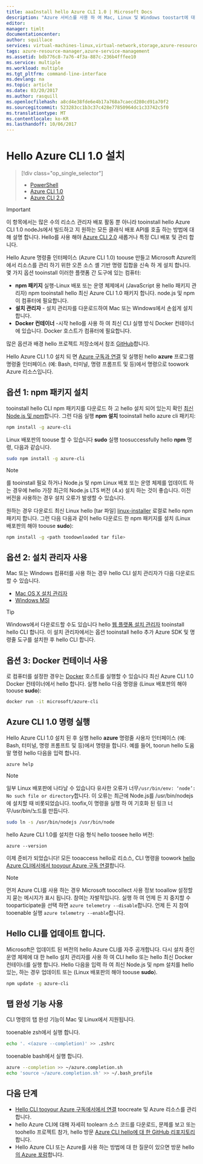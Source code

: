 ```yaml
---
title: aaaInstall hello Azure CLI 1.0 | Microsoft Docs
description: "Azure 서비스를 사용 하 여 Mac, Linux 및 Windows toostart에 대 한 hello Azure CLI 1.0 설치"
editor: 
manager: timlt
documentationcenter: 
author: squillace
services: virtual-machines-linux,virtual-network,storage,azure-resource-manager
tags: azure-resource-manager,azure-service-management
ms.assetid: bdb776c8-7a76-4f3a-887c-236b4fffee10
ms.service: multiple
ms.workload: multiple
ms.tgt_pltfrm: command-line-interface
ms.devlang: na
ms.topic: article
ms.date: 03/20/2017
ms.author: rasquill
ms.openlocfilehash: a8cd4e38fde6e4b17a768a7caecd280cd91a70f2
ms.sourcegitcommit: 523283cc1b3c37c428e77850964dc1c33742c5f0
ms.translationtype: MT
ms.contentlocale: ko-KR
ms.lasthandoff: 10/06/2017
---
```

# <a name="install-hello-azure-cli-10"></a>Hello Azure CLI 1.0 설치
> [!div class="op_single_selector"]
> * [PowerShell](/powershell/azure/overview)
> * [Azure CLI 1.0](cli-install-nodejs.md)
> * [Azure CLI 2.0](/cli/azure/install-azure-cli)

> [!IMPORTANT]
> 이 항목에서는 많은 수의 리소스 관리자 배포 활동 뿐 아니라 tooinstall hello Azure CLI 1.0 nodeJs에서 빌드하고 지 원하는 모든 클래식 배포 API를 호출 하는 방법에 대해 설명 합니다. Hello를 사용 해야 [Azure CLI 2.0](/cli/azure/overview) 새롭거나 특정 CLI 배포 및 관리 합니다.

Hello Azure 명령줄 인터페이스 (Azure CLI 1.0) toouse 만들고 Microsoft Azure의에서 리소스를 관리 하기 위한 오픈 소스 셸 기반 명령 집합을 신속 하 게 설치 합니다. 몇 가지 옵션 tooinstall 이러한 플랫폼 간 도구에 있는 컴퓨터:

* **npm 패키지** 실행-Linux 배포 또는 운영 체제에서 (JavaScript 용 hello 패키지 관리자) npm tooinstall hello 최신 Azure CLI 1.0 패키지 합니다. node.js 및 npm이 컴퓨터에 필요합니다.
* **설치 관리자** - 설치 관리자를 다운로드하여 Mac 또는 Windows에서 손쉽게 설치합니다.
* **Docker 컨테이너** -시작 hello를 사용 하 여 최신 CLI 실행 방식 Docker 컨테이너에 있습니다. Docker 호스트가 컴퓨터에 필요합니다.

많은 옵션과 배경 hello 프로젝트 저장소에서 참조 [GitHub](https://github.com/azure/azure-xplat-cli)합니다.

Hello Azure CLI 1.0 설치 되 면 [Azure 구독과 연결](xplat-cli-connect.md) 및 실행된 hello **azure** 프로그램 명령줄 인터페이스 (예: Bash, 터미널, 명령 프롬프트 및 등)에서 명령으로 toowork Azure 리소스입니다.

## <a name="option-1-install-an-npm-package"></a>옵션 1: npm 패키지 설치
tooinstall hello CLI npm 패키지를 다운로드 하 고 hello 설치 되어 있는지 확인 [최신 Node.js 및 npm](https://nodejs.org/en/download/package-manager/)합니다. 그런 다음 실행 **npm 설치** tooinstall hello azure cli 패키지:

```bash
npm install -g azure-cli
```

Linux 배포판의 toouse 할 수 있습니다 **sudo** 실행 toosuccessfully hello **npm** 명령, 다음과 같습니다.

```bash
sudo npm install -g azure-cli
```

> [!NOTE]
> 를 tooinstall 필요 하거나 Node.js 및 npm Linux 배포 또는 운영 체제를 업데이트 하는 경우에 hello 가장 최근의 Node.js LTS 버전 (4.x) 설치 하는 것이 좋습니다. 이전 버전을 사용하는 경우 설치 오류가 발생할 수 있습니다.

원하는 경우 다운로드 최신 Linux hello [tar 파일] [ linux-installer] 로컬로 hello npm 패키지 합니다. 그런 다음 다음과 같이 hello 다운로드 한 npm 패키지를 설치 (Linux 배포판의 해야 toouse **sudo**):

```bash
npm install -g <path toodownloaded tar file>
```

## <a name="option-2-use-an-installer"></a>옵션 2: 설치 관리자 사용
Mac 또는 Windows 컴퓨터를 사용 하는 경우 hello CLI 설치 관리자가 다음 다운로드할 수 있습니다.

* [Mac OS X 설치 관리자][mac-installer]
* [Windows MSI][windows-installer]

> [!TIP]
> Windows에서 다운로드할 수도 있습니다 hello [웹 플랫폼 설치 관리자](https://go.microsoft.com/?linkid=9828653) tooinstall hello CLI 합니다. 이 설치 관리자에서는 옵션 tooinstall hello 추가 Azure SDK 및 명령줄 도구를 설치한 후 hello CLI 합니다.

## <a name="option-3-use-a-docker-container"></a>옵션 3: Docker 컨테이너 사용
로 컴퓨터를 설정한 경우는 [Docker](https://docs.docker.com/engine/understanding-docker/) 호스트를 실행할 수 있습니다 최신 Azure CLI 1.0 Docker 컨테이너에서 hello 합니다. 실행 hello 다음 명령을 (Linux 배포판의 해야 toouse **sudo**):

```bash
docker run -it microsoft/azure-cli
```

## <a name="run-azure-cli-10-commands"></a>Azure CLI 1.0 명령 실행
Hello Azure CLI 1.0 설치 된 후 실행 hello **azure** 명령줄 사용자 인터페이스 (예: Bash, 터미널, 명령 프롬프트 및 등)에서 명령을 합니다. 예를 들어, toorun hello 도움말 명령 hello 다음을 입력 합니다.

```azurecli
azure help
```

> [!NOTE]
> 일부 Linux 배포판에 나타날 수 있습니다 유사한 오류가 너무`/usr/bin/env: ‘node’: No such file or directory`합니다. 이 오류는 최근에 Node.js를 /usr/bin/nodejs에 설치할 때 비롯되었습니다. toofix,이 명령을 실행 하 여 기호화 된 링크 너무/usr/bin/노드를 만듭니다.

```bash
sudo ln -s /usr/bin/nodejs /usr/bin/node
```

hello Azure CLI 1.0를 설치한 다음 형식 hello toosee hello 버전:

```azurecli
azure --version
```

이제 준비가 되었습니다! 모든 tooaccess hello로 리소스, CLI 명령을 toowork [hello Azure CLI에서에서 tooyour Azure 구독 연결](xplat-cli-connect.md)합니다.

> [!NOTE]
> 먼저 Azure CLI를 사용 하는 경우 Microsoft toocollect 사용 정보 tooallow 설정할지 묻는 메시지가 표시 됩니다. 참여는 자발적입니다. 실행 하 여 언제 든 지 중지할 수 tooparticipate을 선택 하면 `azure telemetry --disable`합니다. 언제 든 지 참여 tooenable 실행 `azure telemetry --enable`합니다.

## <a name="update-hello-cli"></a>Hello CLI를 업데이트 합니다.
Microsoft은 업데이트 된 버전의 hello Azure CLI를 자주 공개합니다. 다시 설치 중인 운영 체제에 대 한 hello 설치 관리자를 사용 하 여 CLI hello 또는 hello 최신 Docker 컨테이너를 실행 합니다. Hello 다음을 입력 하 여 최신 Node.js 및 npm 설치를 hello 있는, 하는 경우 업데이트 또는 (Linux 배포판의 해야 toouse **sudo**).

```bash
npm update -g azure-cli
```

## <a name="enable-tab-completion"></a>탭 완성 기능 사용
CLI 명령의 탭 완성 기능이 Mac 및 Linux에서 지원됩니다.

tooenable zsh에서 실행 합니다.

```bash
echo '. <(azure --completion)' >> .zshrc
```

tooenable bash에서 실행 합니다.

```bash
azure --completion >> ~/azure.completion.sh
echo 'source ~/azure.completion.sh' >> ~/.bash_profile
```


## <a name="next-steps"></a>다음 단계
* [Hello CLI tooyour Azure 구독에서에서 연결](xplat-cli-connect.md) toocreate 및 Azure 리소스를 관리 합니다.
* hello Azure CLI에 대해 자세히 toolearn 소스 코드를 다운로드, 문제를 보고 또는 toohello 프로젝트 참가, hello 방문 [Azure CLI hello에 대 한 GitHub 리포지토리](https://github.com/azure/azure-xplat-cli)합니다.
* Hello Azure CLI 또는 Azure를 사용 하는 방법에 대 한 질문이 있으면 방문 hello [의 Azure 포럼](https://social.msdn.microsoft.com/Forums/en-US/home?forum=azurescripting)합니다.


[mac-installer]: http://aka.ms/mac-azure-cli
[windows-installer]: http://aka.ms/webpi-azure-cli
[linux-installer]: http://aka.ms/linux-azure-cli
[cliasm]: /cli/azure/get-started-with-az-cli2
[cliarm]: ./virtual-machines/azure-cli-arm-commands.md

